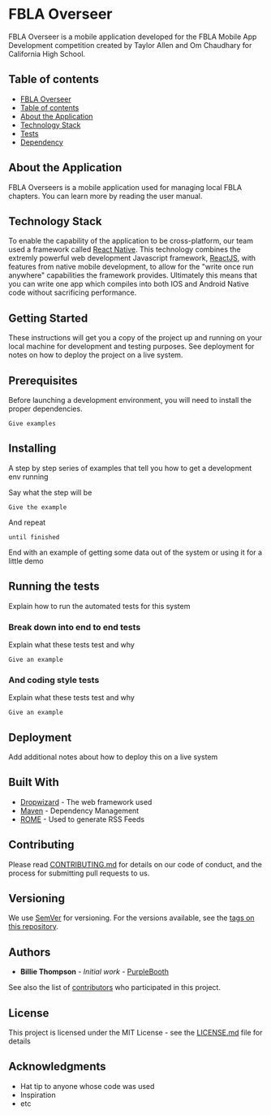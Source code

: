 # FBLA Overseer

FBLA Overseer is a mobile application developed for the FBLA Mobile App Development competition created by Taylor Allen and Om Chaudhary for California High School.

## Table of contents

<!--ts-->
   * [FBLA Overseer](#fbla-overseer)
   * [Table of contents](#table-of-contents)
   * [About the Application](#about-the-application)
   * [Technology Stack](#technology-stack)
   * [Tests](#tests)
   * [Dependency](#dependency)
<!--te-->

## About the Application

FBLA Overseers is a mobile application used for managing local FBLA chapters. You can learn more by reading the user manual.

## Technology Stack

To enable the capability of the application to be cross-platform, our team used a framework called [React Native](https://reactnative.dev/). This technology combines the extremly powerful web development Javascript framework, [ReactJS](https://reactjs.org/), with features from native mobile development, to allow for the "write once run anywhere" capabilities the framework provides. Ultimately this means that you can write one app which compiles into both IOS and Android Native code without sacrificing performance.

## Getting Started

These instructions will get you a copy of the project up and running on your local machine for development and testing purposes. See deployment for notes on how to deploy the project on a live system.

## Prerequisites

Before launching a development environment, you will need to install the proper dependencies.

```
Give examples
```

## Installing


A step by step series of examples that tell you how to get a development env running

Say what the step will be

```
Give the example
```

And repeat

```
until finished
```

End with an example of getting some data out of the system or using it for a little demo

## Running the tests

Explain how to run the automated tests for this system

### Break down into end to end tests

Explain what these tests test and why

```
Give an example
```

### And coding style tests

Explain what these tests test and why

```
Give an example
```

## Deployment

Add additional notes about how to deploy this on a live system

## Built With

* [Dropwizard](http://www.dropwizard.io/1.0.2/docs/) - The web framework used
* [Maven](https://maven.apache.org/) - Dependency Management
* [ROME](https://rometools.github.io/rome/) - Used to generate RSS Feeds

## Contributing

Please read [CONTRIBUTING.md](https://gist.github.com/PurpleBooth/b24679402957c63ec426) for details on our code of conduct, and the process for submitting pull requests to us.

## Versioning

We use [SemVer](http://semver.org/) for versioning. For the versions available, see the [tags on this repository](https://github.com/your/project/tags). 

## Authors

* **Billie Thompson** - *Initial work* - [PurpleBooth](https://github.com/PurpleBooth)

See also the list of [contributors](https://github.com/your/project/contributors) who participated in this project.

## License

This project is licensed under the MIT License - see the [LICENSE.md](LICENSE.md) file for details

## Acknowledgments

* Hat tip to anyone whose code was used
* Inspiration
* etc
